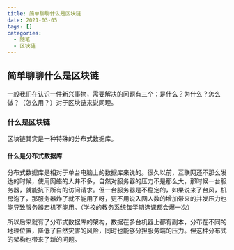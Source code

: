 ```yaml
---
title: 简单聊聊什么是区块链
date: 2021-03-05
tags: []
categories:
  - 随笔
  - 区块链
---
```


<style>
.center {
width: auto;
display: table;
margin - left: auto;
margin - right: auto;
}
// 图片居中
img {
position: relative;
left: 50%;
transform: translateX(-50%);
}
</style>

## 简单聊聊什么是区块链

一般我们在认识一件新兴事物，需要解决的问题有三个：是什么？为什么？怎么做？（怎么用？）对于区块链来说同理。

### 什么是区块链

区块链其实是一种特殊的分布式数据库。

#### 什么是分布式数据库

分布式数据库是相对于单台电脑上的数据库来说的。很久以前，互联网还不那么发达的时候，使用网络的人并不多，自然对服务器的压力不是那么大，那时候一台服务器，就能抗下所有的访问请求。但一台服务器是不稳定的，如果说来了台风，机房泡了，那服务器炸了就不能用了呀，更不用说入网人数的增加带来的并发压力也能导致服务器宕机不能用。（学校的教务系统每学期选课都会爆一次）

所以后来就有了分布式数据库的架构，数据在多台机器上都有副本，分布在不同的地理位置，降低了自然灾害的风险，同时也能够分担服务端的压力。但这种分布式的架构也带来了新的问题。
